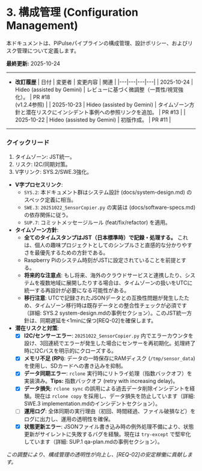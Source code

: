 # 3. 構成管理 (Configuration Management)

本ドキュメントは、PiPulseパイプラインの構成管理、設計ポリシー、およびリスク管理について定義します。

**最終更新:** 2025-10-24

---

- **改訂履歴**
| 日付 | 変更者 | 変更内容 | 関連 |
|---|---|---|---|
| 2025-10-24 | Hideo (assisted by Gemini) | レビューに基づく微調整（一貫性/視覚強化）。 | PR #18<br>(v1.2.4参照) |
| 2025-10-23 | Hideo (assisted by Gemini) | タイムゾーン方針と潜在リスクにインシデント事例への参照リンクを追加。 | PR #13 |
| 2025-10-22 | Hideo (assisted by Gemini) | 初版作成。 | PR #11 |

---

### クイックリード
1.  タイムゾーン: JST統一。
2.  リスク: I2C/同期対策。
3.  V字リンク: SYS.2/SWE.3強化。

- **V字プロセスリンク**:
  - `SYS.2`: 本ドキュメント群はシステム設計 (docs/system-design.md) のスペック定義に相当。
  - `SWE.3`: `20251022_SensorCopier.py` の実装は (docs/software-specs.md) の依存関係に従う。
  - `SUP.7`: コミットメッセージルール (feat/fix/refactor) を適用。
- **タイムゾーン方針**:
  - **全てのタイムスタンプはJST（日本標準時）で記録・処理する。** これは、個人の趣味プロジェクトとしてのシンプルさと直感的な分かりやすさを最優先するための方針である。
  - Raspberry Piのシステム時刻がJSTに設定されていることを前提とする。
  - **将来的な注意点**: もし将来、海外のクラウドサービスと連携したり、システムを複数地域に展開したりする場合は、タイムゾーンの扱いをUTCに統一する再設計が必要になる可能性がある。
  - **移行注意**: UTCで記録されたJSONデータとの互換性問題が発生したため、タイムゾーン移行時は既存データとの整合性チェックが必須です（詳細: SYS.2 system-design.mdの事例セクション）。このJST統一方針は、同期遅延を<1minに保つ[REQ-02]を確保します。
- **潜在リスクと対策**:
  - [x] **I2C/センサーエラー**: `20251022_SensorCopier.py` 内でエラーカウンタを設け、3回連続でエラーが発生した場合にセンサーを再初期化。処理終了時にI2Cバスを明示的にクローズする。
  - [x] **メモリ不足 (RPi)**: データの一時保存にRAMディスク (`/tmp/sensor_data`) を使用し、SDカードへの書き込みを抑制。
  - [x] **データ同期エラー**: `rclone` 実行時にリトライ処理（指数バックオフ）を実装済み。**Tips:** 指数バックオフ (retry with increasing delay)。
  - [x] **データ損失**: `rclone sync` の誤用による過去データ削除インシデントを経験。現在は `rclone copy` を採用し、データ損失を防止しています（詳細: SWE.3 implementation.mdのインシデントセクション）。
  - [ ] **運用ログ**: 全体同期の実行理由（初回、時間経過、ファイル破損など）をログに出力し、運用の透明性を確保。
  - [x] **状態更新エラー**: JSONファイル書き込み時の例外処理不備により、状態更新がサイレントに失敗するバグを経験。現在は `try-except` で堅牢化しています（詳細: SUP.1 qa-plan.mdの事例セクション）。

*この調整により、構成管理の透明性が向上し、[REQ-02]の安定稼働に貢献します。*